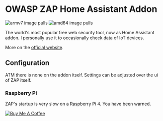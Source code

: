# OWASP ZAP Home Assistant Addon
![armv7 image pulls](https://img.shields.io/docker/pulls/poeschl/ha-owasp-zap-armv7?label=docker%20pulls%20%28armv7%29)
![amd64 image pulls](https://img.shields.io/docker/pulls/poeschl/ha-owasp-zap-amd64?label=docker%20pulls%20%28amd64%29)

The world's most popular free web security tool, now as Home Assistant addon.
I personally use it to occasionally check data of IoT devices.

More on the [official website](https://www.zaproxy.org/).

## Configuration

ATM there is none on the addon itself. Settings can be adjusted over the ui of ZAP itself.

### Raspberry Pi

ZAP's startup is very slow on a Raspberry Pi 4. You have been warned.

[![Buy Me A Coffee](https://img.shields.io/badge/Buy%20me%20a%20coffee-%23d32f2f?logo=buy-me-a-coffee&style=for-the-badge&logoColor=white)](https://www.buymeacoffee.com/Poeschl)
